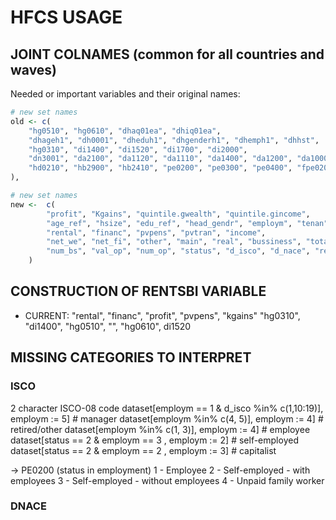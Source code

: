 
# HFCS USAGE

## JOINT COLNAMES (common for all countries and waves)

Needed or important variables and their original names:

```r
# new set names
old <- c(
    "hg0510", "hg0610", "dhaq01ea", "dhiq01ea",
    "dhageh1", "dh0001", "dheduh1", "dhgenderh1", "dhemph1", "dhhst",
    "hg0310", "di1400", "di1520", "di1700", "di2000",
    "dn3001", "da2100", "da1120", "da1110", "da1400", "da1200", "da1000",
    "hd0210", "hb2900", "hb2410", "pe0200", "pe0300", "pe0400", "fpe0200", "fpe0300"
),
```

```r
# new set names
new <-  c(
        "profit", "Kgains", "quintile.gwealth", "quintile.gincome",
        "age_ref", "hsize", "edu_ref", "head_gendr", "employm", "tenan",
        "rental", "financ", "pvpens", "pvtran", "income",
        "net_we", "net_fi", "other", "main", "real", "bussiness", "total_real",
        "num_bs", "val_op", "num_op", "status", "d_isco", "d_nace", "retired_status", "retired_isco08"
    )
```

## CONSTRUCTION OF RENTSBI VARIABLE

- CURRENT:
"rental", "financ", "profit", "pvpens", "kgains"
"hg0310", "di1400", "hg0510", "", "hg0610", di1520

## MISSING CATEGORIES TO INTERPRET

### ISCO

2 character ISCO-08 code
dataset[employm == 1 & d_isco %in% c(1,10:19)], employm := 5] # manager
dataset[employm %in% c(4, 5)], employm := 4] # retired/other
dataset[employm %in% c(1, 3)], employm := 4] # employee
dataset[status == 2  & employm == 3 , employm := 2] # self-employed
dataset[status == 2  & employm == 2 , employm := 3] # capitalist

-> PE0200 (status in employment)
1 - Employee
2 - Self-employed - with employees
3 - Self-employed - without employees
4 - Unpaid family worker

### DNACE
